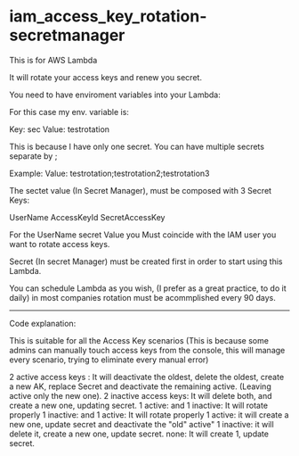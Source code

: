 # iam_access_key_rotation-secretmanager

This is for AWS Lambda

It will rotate your access keys and renew you secret.

You need to have enviroment variables into your Lambda:

For this case my env. variable is:

Key: sec
Value: testrotation

This is because I have only one secret. You can have multiple secrets separate by ;

Example: Value: testrotation;testrotation2;testrotation3


The sectet value (In Secret Manager), must be composed with 3 Secret Keys:

UserName
AccessKeyId
SecretAccessKey

For the UserName secret Value you Must coincide with the IAM user you want to rotate access keys.

Secret (In secret Manager) must be created first in order to start using this Lambda.

You can schedule Lambda as you wish, (I prefer as a great practice, to do it daily) in most companies rotation must be acommplished every 90 days.

-------------

Code explanation: 

This is suitable for all the Access Key scenarios (This is because some admins can manually touch access keys from the console, this will manage every scenario, trying to eliminate every manual error)

2 active access keys : It will deactivate the oldest, delete the oldest, create a new AK, replace Secret and deactivate the remaining active. (Leaving active only the new one).
2 inactive access keys: It will delete both, and create a new one, updating secret.
1 active: and 1 inactive: It will rotate properly
1 inactive: and 1 active: It will rotate properly
1 active: it will create a new one, update secret and deactivate the "old" active"
1 inactive: it will delete it, create a new one, update secret.
none: It will create 1, update secret.
